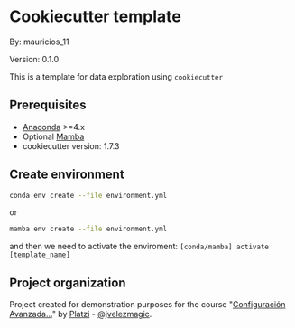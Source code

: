 # Cookiecutter template

By: mauricios_11

Version: 0.1.0

This is a template for data exploration using `cookiecutter`

## Prerequisites

- [Anaconda](https://www.anaconda.com/download/) >=4.x
- Optional [Mamba](https://mamba.readthedocs.io/en/latest/)
- cookiecutter version: 1.7.3

## Create environment

```bash
conda env create --file environment.yml
```

or 

```bash
mamba env create --file environment.yml
```
and then we need to activate the enviroment:  `[conda/mamba] activate [template_name]`

## Project organization


Project created for demonstration purposes for the course "[Configuración Avanzada...]()" by [Platzi](https://platzi.com/) - [@jvelezmagic](https://jvelezmagic.com/).